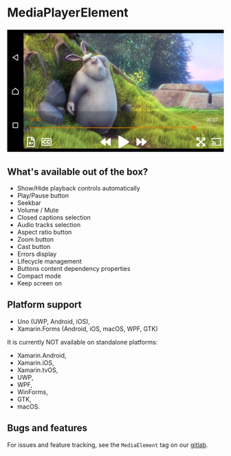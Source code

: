 # MediaPlayerElement

<h3 align="center">
  <img src="/src/assets/media-element.png"/>
</h3>

## What's available out of the box?

- Show/Hide playback controls automatically
- Play/Pause button
- Seekbar
- Volume / Mute
- Closed captions selection
- Audio tracks selection
- Aspect ratio button
- Zoom button
- Cast button
- Errors display
- Lifecycle management
- Buttons content dependency properties
- Compact mode
- Keep screen on

## Platform support

- Uno (UWP, Android, iOS),
- Xamarin.Forms (Android, iOS, macOS, WPF, GTK)

It is currently NOT available on standalone platforms:

- Xamarin.Android,
- Xamarin.iOS,
- Xamarin.tvOS,
- UWP,
- WPF,
- WinForms,
- GTK,
- macOS.

## Bugs and features
For issues and feature tracking, see the `MediaElement` tag on our [gitlab](https://code.videolan.org/videolan/LibVLCSharp/issues?label_name%5B%5D=MediaElement).
